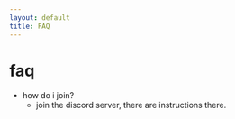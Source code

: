 ```yaml
---
layout: default
title: FAQ
---
```


# faq

- how do i join?
  - join the discord server, there are instructions there.
